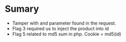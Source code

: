 # Sumary
- Tamper with and parameter found in the request.
- Flag 3 required us to inject the product into id
- Flag 5 related to md5 sum in php. Cookie = md5(id)
